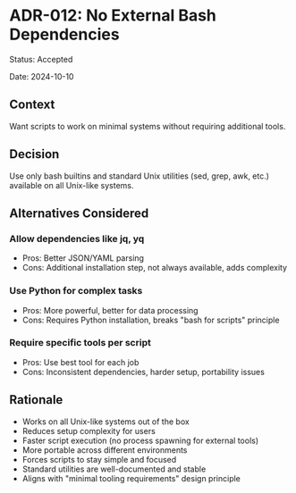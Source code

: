 # ADR-012: No External Bash Dependencies

Status: Accepted

Date: 2024-10-10

## Context

Want scripts to work on minimal systems without requiring additional tools.

## Decision

Use only bash builtins and standard Unix utilities (sed, grep, awk, etc.) available on all Unix-like systems.

## Alternatives Considered

### Allow dependencies like jq, yq
- Pros: Better JSON/YAML parsing
- Cons: Additional installation step, not always available, adds complexity

### Use Python for complex tasks
- Pros: More powerful, better for data processing
- Cons: Requires Python installation, breaks "bash for scripts" principle

### Require specific tools per script
- Pros: Use best tool for each job
- Cons: Inconsistent dependencies, harder setup, portability issues

## Rationale

- Works on all Unix-like systems out of the box
- Reduces setup complexity for users
- Faster script execution (no process spawning for external tools)
- More portable across different environments
- Forces scripts to stay simple and focused
- Standard utilities are well-documented and stable
- Aligns with "minimal tooling requirements" design principle
